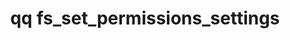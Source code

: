 ---
category: fs
command: fs_set_permissions_settings
keywords: qq, qq_cli, fs_set_permissions_settings
optional_options: []
permalink: /qq-cli-command-guide/fs/fs_set_permissions_settings.html
positional_options:
- help: Permissions mode to set (NATIVE or CROSS_PROTOCOL)
  name: mode
  required: true
sidebar: qq_cli_command_reference_sidebar
summary: This section explains how to use the <code>qq fs_set_permissions_settings</code>
  command.
synopsis: Set permissions settings
title: qq fs_set_permissions_settings
usage: qq fs_set_permissions_settings [-h] mode

---